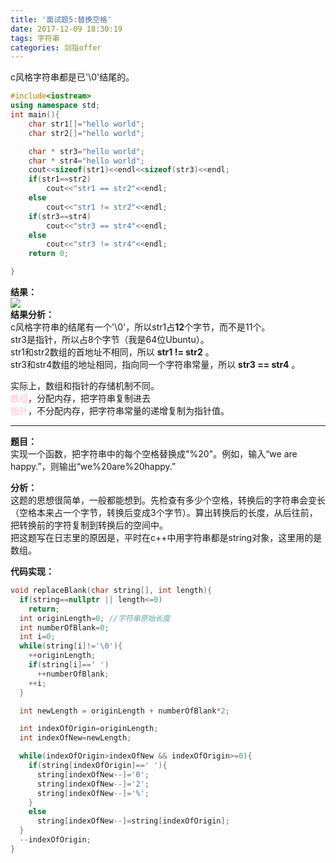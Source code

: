 ```yaml
---
title: '面试题5:替换空格'
date: 2017-12-09 18:30:19
tags: 字符串
categories: 剑指offer
---
```


c风格字符串都是已'\0'结尾的。  

```c++
#include<iostream>
using namespace std;
int main(){
    char str1[]="hello world";
    char str2[]="hello world";

    char * str3="hello world";
    char * str4="hello world";
    cout<<sizeof(str1)<<endl<<sizeof(str3)<<endl;
    if(str1==str2)
        cout<<"str1 == str2"<<endl;
    else
        cout<<"str1 != str2"<<endl;
    if(str3==str4)
        cout<<"str3 == str4"<<endl;
    else
        cout<<"str3 != str4"<<endl;
    return 0;

}
```
**结果：**  
![](http://mitre.oss-cn-hangzhou.aliyuncs.com/blog_pic3/mianshiti5-string.png)  
**结果分析：**  
c风格字符串的结尾有一个'\0'，所以str1占**12**个字节，而不是11个。  
str3是指针，所以占8个字节（我是64位Ubuntu）。  
str1和str2数组的首地址不相同，所以 **str1 != str2** 。  
str3和str4数组的地址相同，指向同一个字符串常量，所以 **str3 == str4** 。

实际上，数组和指针的存储机制不同。  
 <font color=pink>数组</font>，分配内存，把字符串复制进去   
 <font color=pink>指针</font>，不分配内存，把字符串常量的递增复制为指针值。  

----
**题目：**  
实现一个函数，把字符串中的每个空格替换成"%20"。例如，输入“we are happy.”，则输出“we%20are%20happy.”  

**分析：**  
这题的思想很简单，一般都能想到。先检查有多少个空格，转换后的字符串会变长（空格本来占一个字节，转换后变成3个字节）。算出转换后的长度，从后往前，把转换前的字符复制到转换后的空间中。  
把这题写在日志里的原因是，平时在c++中用字符串都是string对象，这里用的是数组。  

**代码实现：**  
```c++
void replaceBlank(char string[], int length){
  if(string==nullptr || length<=0)
    return;
  int originLength=0; //字符串原始长度
  int numberOfBlank=0;
  int i=0;
  while(string[i]!='\0'){
    ++originLength;
    if(string[i]==' ')
      ++numberOfBlank;
    ++i;
  }

  int newLength = originLength + numberOfBlank*2;

  int indexOfOrigin=originLength;
  int indexOfNew=newLength;

  while(indexOfOrigin>indexOfNew && indexOfOrigin>=0){
    if(string[indexOfOrigin]==' '){
      string[indexOfNew--]='0';
      string[indexOfNew--]='2';
      string[indexOfNew--]='%';
    }
    else
      string[indexOfNew--]=string[indexOfOrigin];
  }
  --indexOfOrigin;
}
```
